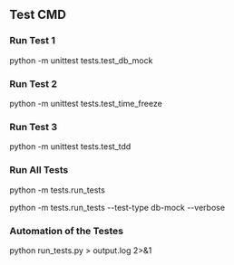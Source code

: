 ## Test CMD

### Run Test 1
python -m unittest tests.test_db_mock

### Run Test 2
python -m unittest tests.test_time_freeze

### Run Test 3
python -m unittest tests.test_tdd

### Run All Tests
python -m tests.run_tests

python -m tests.run_tests --test-type db-mock --verbose

### Automation of the Testes
python run_tests.py > output.log 2>&1
